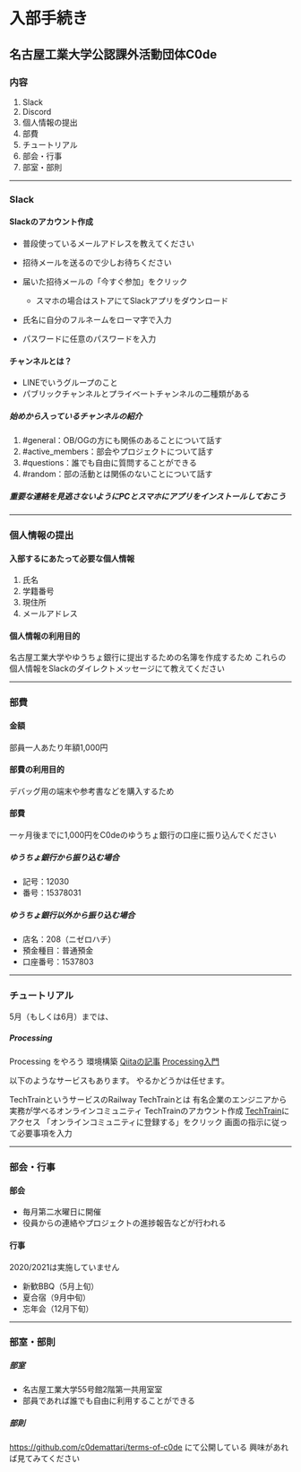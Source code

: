 # 入部手続き
## 名古屋工業大学公認課外活動団体C0de
### 内容
1. Slack
1. Discord
1. 個人情報の提出
1. 部費
1. チュートリアル
1. 部会・行事
1. 部室・部則
---
### Slack
#### Slackのアカウント作成
- 普段使っているメールアドレスを教えてください
- 招待メールを送るので少しお待ちください

- 届いた招待メールの「今すぐ参加」をクリック
  - スマホの場合はストアにてSlackアプリをダウンロード
- 氏名に自分のフルネームをローマ字で入力
- パスワードに任意のパスワードを入力

#### チャンネルとは？
- LINEでいうグループのこと
- パブリックチャンネルとプライベートチャンネルの二種類がある
##### 始めから入っているチャンネルの紹介
1. #general：OB/OGの方にも関係のあることについて話す
2. #active\_members：部会やプロジェクトについて話す
3. #questions：誰でも自由に質問することができる
4. #random：部の活動とは関係のないことについて話す
##### 重要な連絡を見逃さないようにPCとスマホにアプリをインストールしておこう
---
### 個人情報の提出
#### 入部するにあたって必要な個人情報
1. 氏名
1. 学籍番号
1. 現住所
1. メールアドレス

#### 個人情報の利用目的
名古屋工業大学やゆうちょ銀行に提出するための名簿を作成するため
 これらの個人情報をSlackのダイレクトメッセージにて教えてください
 
---

### 部費
#### 金額 
部員一人あたり年額1,000円

#### 部費の利用目的
デバッグ用の端末や参考書などを購入するため

#### 部費
一ヶ月後までに1,000円をC0deのゆうちょ銀行の口座に振り込んでください

##### ゆうちょ銀行から振り込む場合
- 記号：12030
- 番号：15378031

##### ゆうちょ銀行以外から振り込む場合
- 店名：208（ニゼロハチ）
- 預金種目：普通預金
- 口座番号：1537803
---
### チュートリアル
5月（もしくは6月）までは、
##### Processing
Processing をやろう
環境構築
[Qiitaの記事](https://qiita.com/fztkm/items/2de7e6066a1d2f0a2d8c)
[Processing入門](https://hackmd.io/@CNSUW3DuRZmqmeHSm_mZwQ/S16n92Zjx?type=view)

以下のようなサービスもあります。
やるかどうかは任せます。

TechTrainというサービスのRailway
TechTrainとは 有名企業のエンジニアから実務が学べるオンラインコミュニティ
TechTrainのアカウント作成
[TechTrain](https://techbowl.co.jp/techtrain)にアクセス
「オンラインコミュニティに登録する」をクリック
画面の指示に従って必要事項を入力

---

### 部会・行事
#### 部会
- 毎月第二水曜日に開催
- 役員からの連絡やプロジェクトの進捗報告などが行われる
#### 行事
2020/2021は実施していません
- 新歓BBQ（5月上旬）
- 夏合宿（9月中旬）
- 忘年会（12月下旬）

---
### 部室・部則
##### 部室
- 名古屋工業大学55号館2階第一共用室室
- 部員であれば誰でも自由に利用することができる

##### 部則
https://github.com/c0demattari/terms-of-c0de
にて公開している
興味があれば見てみてください